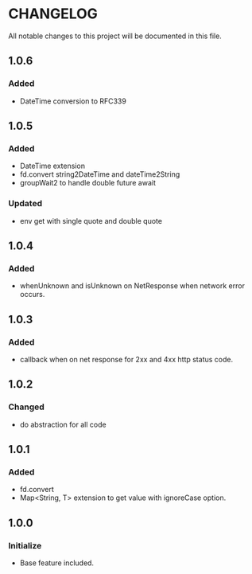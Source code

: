 # CHANGELOG
All notable changes to this project will be documented in this file.

## 1.0.6
### Added
* DateTime conversion to RFC339

## 1.0.5
### Added
* DateTime extension
* fd.convert string2DateTime and dateTime2String
* groupWait2 to handle double future await
### Updated
* env get with single quote and double quote

## 1.0.4
### Added
* whenUnknown and isUnknown on NetResponse when network error occurs.

## 1.0.3
### Added
* callback when on net response for 2xx and 4xx http status code.

## 1.0.2
### Changed
* do abstraction for all code

## 1.0.1
### Added
* fd.convert
* Map<String, T> extension to get value with ignoreCase option.

## 1.0.0
### Initialize
* Base feature included.
